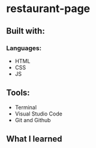 # restaurant-page

## Built with:

### Languages:
* HTML
* CSS
* JS

## Tools:
* Terminal
* Visual Studio Code
* Git and Github

## What I learned
